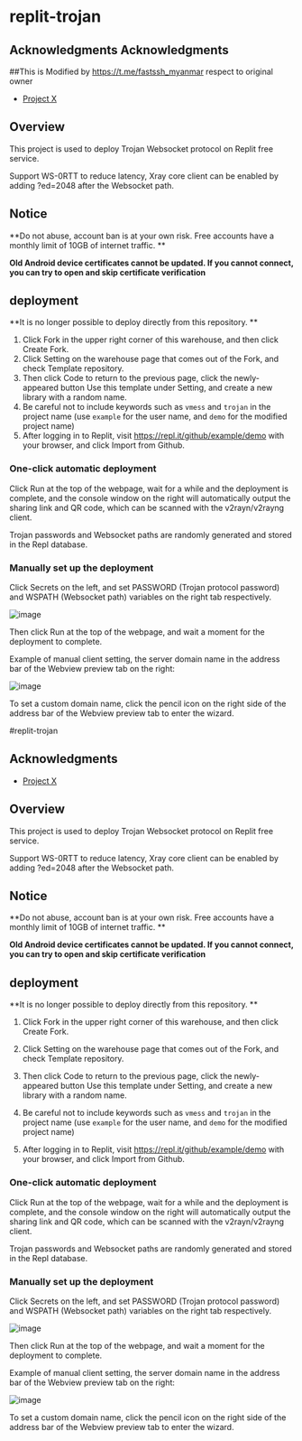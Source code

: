 # replit-trojan

## Acknowledgments Acknowledgments

##This is Modified by
https://t.me/fastssh_myanmar
respect to original owner 

- [Project X](https://github.com/XTLS/Xray-core)

## Overview

This project is used to deploy Trojan Websocket protocol on Replit free service.

Support WS-0RTT to reduce latency, Xray core client can be enabled by adding ?ed=2048 after the Websocket path.

## Notice

 **Do not abuse, account ban is at your own risk. Free accounts have a monthly limit of 10GB of internet traffic. **
 
 **Old Android device certificates cannot be updated. If you cannot connect, you can try to open and skip certificate verification**

## deployment
 
 **It is no longer possible to deploy directly from this repository. **

 1. Click Fork in the upper right corner of this warehouse, and then click Create Fork.   
 2. Click Setting on the warehouse page that comes out of the Fork, and check Template repository.   
 3. Then click Code to return to the previous page, click the newly-appeared button Use this template under Setting, and create a new library with a random name.  
 4. Be careful not to include keywords such as `vmess` and `trojan` in the project name (use `example` for the user name, and `demo` for the modified project name)  
 5. After logging in to Replit, visit https://repl.it/github/example/demo with your browser, and click Import from Github.

### One-click automatic deployment

Click Run at the top of the webpage, wait for a while and the deployment is complete, and the console window on the right will automatically output the sharing link and QR code, which can be scanned with the v2rayn/v2rayng client.

Trojan passwords and Websocket paths are randomly generated and stored in the Repl database.

### Manually set up the deployment

Click Secrets on the left, and set PASSWORD (Trojan protocol password) and WSPATH (Websocket path) variables on the right tab respectively.

![image](https://user-images.githubusercontent.com/98247050/205805317-349f4814-5d1b-4fba-8d53-7de12a7f1810.png)

Then click Run at the top of the webpage, and wait a moment for the deployment to complete.

Example of manual client setting, the server domain name in the address bar of the Webview preview tab on the right:

![image](https://user-images.githubusercontent.com/98247050/205805711-75a6ddcf-20c6-4e2c-a90a-05dc979ade45.png)

To set a custom domain name, click the pencil icon on the right side of the address bar of the Webview preview tab to enter the wizard.



#replit-trojan

## Acknowledgments

- [Project X](https://github.com/XTLS/Xray-core)

## Overview

This project is used to deploy Trojan Websocket protocol on Replit free service.

Support WS-0RTT to reduce latency, Xray core client can be enabled by adding ?ed=2048 after the Websocket path.

## Notice

 **Do not abuse, account ban is at your own risk. Free accounts have a monthly limit of 10GB of internet traffic. **

 

 **Old Android device certificates cannot be updated. If you cannot connect, you can try to open and skip certificate verification**

## deployment

 

 **It is no longer possible to deploy directly from this repository. **

 1. Click Fork in the upper right corner of this warehouse, and then click Create Fork.   

 2. Click Setting on the warehouse page that comes out of the Fork, and check Template repository.   

 3. Then click Code to return to the previous page, click the newly-appeared button Use this template under Setting, and create a new library with a random name.  

 4. Be careful not to include keywords such as `vmess` and `trojan` in the project name (use `example` for the user name, and `demo` for the modified project name)  

 5. After logging in to Replit, visit https://repl.it/github/example/demo with your browser, and click Import from Github.

### One-click automatic deployment

Click Run at the top of the webpage, wait for a while and the deployment is complete, and the console window on the right will automatically output the sharing link and QR code, which can be scanned with the v2rayn/v2rayng client.

Trojan passwords and Websocket paths are randomly generated and stored in the Repl database.

### Manually set up the deployment

Click Secrets on the left, and set PASSWORD (Trojan protocol password) and WSPATH (Websocket path) variables on the right tab respectively.

![image](https://user-images.githubusercontent.com/98247050/205805317-349f4814-5d1b-4fba-8d53-7de12a7f1810.png)

Then click Run at the top of the webpage, and wait a moment for the deployment to complete.

Example of manual client setting, the server domain name in the address bar of the Webview preview tab on the right:

![image](https://user-images.githubusercontent.com/98247050/205805711-75a6ddcf-20c6-4e2c-a90a-05dc979ade45.png)

To set a custom domain name, click the pencil icon on the right side of the address bar of the Webview preview tab to enter the wizard.